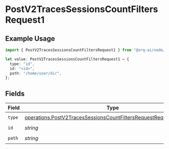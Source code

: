 # PostV2TracesSessionsCountFiltersRequest1

## Example Usage

```typescript
import { PostV2TracesSessionsCountFiltersRequest1 } from "@orq-ai/node/models/operations";

let value: PostV2TracesSessionsCountFiltersRequest1 = {
  type: "id",
  id: "<id>",
  path: "/home/user/dir",
};
```

## Fields

| Field                                                                                                                                                    | Type                                                                                                                                                     | Required                                                                                                                                                 | Description                                                                                                                                              |
| -------------------------------------------------------------------------------------------------------------------------------------------------------- | -------------------------------------------------------------------------------------------------------------------------------------------------------- | -------------------------------------------------------------------------------------------------------------------------------------------------------- | -------------------------------------------------------------------------------------------------------------------------------------------------------- |
| `type`                                                                                                                                                   | [operations.PostV2TracesSessionsCountFiltersRequestRequestBody1Type](../../models/operations/postv2tracessessionscountfiltersrequestrequestbody1type.md) | :heavy_check_mark:                                                                                                                                       | N/A                                                                                                                                                      |
| `id`                                                                                                                                                     | *string*                                                                                                                                                 | :heavy_check_mark:                                                                                                                                       | N/A                                                                                                                                                      |
| `path`                                                                                                                                                   | *string*                                                                                                                                                 | :heavy_check_mark:                                                                                                                                       | N/A                                                                                                                                                      |